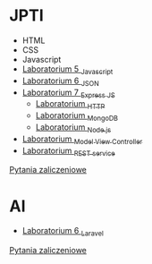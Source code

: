 # JPTI

- HTML
- CSS
- Javascript
- [Laboratorium 5 <sub>Javascript</sub>](javascript.md)
- [Laboratorium 6 <sub>JSON</sub>](json.md)
- [Laboratorium 7 <sub>Express JS</sub>](express.md)
    - [Laboratorium <sub>HTTP</sub>](http.md)
    - [Laboratorium <sub>MongoDB</sub>](mongodb.md)
    - [Laboratorium <sub>Node.js</sub>](node.md)
- [Laboratorium <sub>Model View Controller</sub>](expressMVC.md)
- [Laboratorium <sub>REST service</sub>](expressREST.md)

[Pytania zaliczeniowe](pytania.md)

# AI
- [Laboratorium 6 <sub>Laravel</sub>](laravel/laravel.md)

[Pytania zaliczeniowe](laravel/pytania.md)






